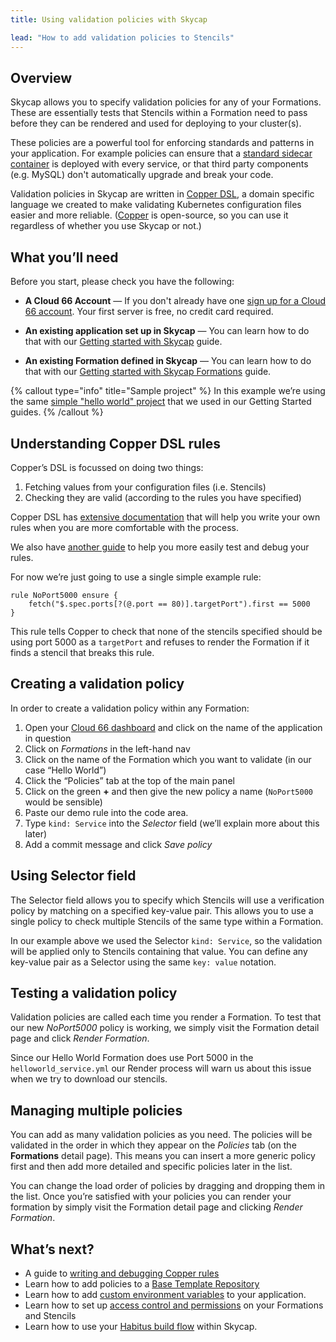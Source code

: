 ```yaml
---
title: Using validation policies with Skycap

lead: "How to add validation policies to Stencils"
---
```


## Overview 

Skycap allows you to specify validation policies for any of your Formations. These are essentially tests that Stencils within a Formation need to pass before they can be rendered and used for deploying to your cluster(s).

These policies are a powerful tool for enforcing standards and patterns in your application. For example policies can ensure that a [standard sidecar container](/docs/skycap/adding-and-enforcing-sidecar-containers) is deployed with every service, or that third party components (e.g. MySQL) don't automatically upgrade and break your code.

Validation policies in Skycap are written in [Copper DSL](https://copper.sh/docs/getting-started/), a domain specific language we created to make validating Kubernetes configuration files easier and more reliable. ([Copper](https://copper.sh/) is open-source, so you can use it regardless of whether you use Skycap or not.)

## What you’ll need

Before you start, please check you have the following:

* **A Cloud 66 Account** &mdash; If you don't already have one [sign up for a Cloud 66 account](https://app.cloud66.com/users/sign_up). Your first server is free, no credit card required.

* **An existing application set up in Skycap** &mdash; You can learn how to do that with our [Getting started with Skycap](/docs/skycap/getting-started) guide.

* **An existing Formation defined in Skycap** &mdash; You can learn how to do that with our [Getting started with Skycap Formations](/docs/skycap/using-formations) guide.

{% callout type="info" title="Sample project" %}
 In this example we’re using the same [simple "hello world" project](https://github.com/cloud66-samples/helloworld.git) that we used in our Getting Started guides. 
{% /callout %}

## Understanding Copper DSL rules

Copper’s DSL is focussed on doing two things:

1. Fetching values from your configuration files (i.e. Stencils)
2. Checking they are valid (according to the rules you have specified)

Copper DSL has [extensive documentation](https://copper.sh/docs/copper-dsl/) that will help you write your own rules when you are more comfortable with the process. 

We also have [another guide](/docs/skycap/writing-and-debugging-copper-rules) to help you more easily test and debug your rules.

For now we’re just going to use a single simple example rule:

```shell
rule NoPort5000 ensure {
    fetch("$.spec.ports[?(@.port == 80)].targetPort").first == 5000
}
```
This rule tells Copper to check that none of the stencils specified should be using port 5000 as a `targetPort` and refuses to render the Formation if it finds a stencil that breaks this rule.

## Creating a validation policy 

In order to create a validation policy within any Formation:

1. Open your [Cloud 66 dashboard](https://app.cloud66.com/dashboard) and click on the name of the application in question
2. Click on *Formations* in the left-hand nav
3. Click on the name of the Formation which you want to validate (in our case “Hello World”)
4. Click the “Policies” tab at the top of the main panel
5. Click on the green **+** and then give the new policy a name (`NoPort5000` would be sensible) 
6. Paste our demo rule into the code area.
7. Type `kind: Service` into the *Selector* field (we’ll explain more about this later)
8. Add a commit message and click *Save policy*

## Using Selector field

The Selector field allows you to specify which Stencils will use a verification policy by matching on a specified key-value pair. This allows you to use a single policy to check multiple Stencils of the same type within a Formation.

In our example above we used the Selector `kind: Service`, so the validation will be applied only to Stencils containing that value. You can define any key-value pair as a Selector using the same `key: value` notation. 

## Testing a validation policy

Validation policies are called each time you render a Formation. To test that our new *NoPort5000* policy is working, we simply visit the Formation detail page and click *Render Formation*.

Since our Hello World Formation does use Port 5000 in the `helloworld_service.yml` our Render process will warn us about this issue when we try to download our stencils.

## Managing multiple policies

You can add as many validation policies as you need. The policies will be validated in the order in which they appear on the *Policies* tab (on the **Formations** detail page). This means you can insert a more generic policy first and then add more detailed and specific policies later in the list. 

You can change the load order of policies by dragging and dropping them in the list. Once you’re satisfied with your policies you can render your formation by simply visit the Formation detail page and clicking *Render Formation*.

## What’s next?

* A guide to [writing and debugging Copper rules](/docs/skycap/writing-and-debugging-copper-rules)
* Learn how to add policies to a [Base Template Repository](/docs/skycap/adding-policies-to-btrs)
* Learn how to add [custom environment variables](/docs/skycap/setting-environment-variables) to your application.
* Learn how to set up [access control and permissions](/docs/skycap/setting-up-access-control) on your Formations and Stencils
* Learn how to use your [Habitus build flow](/docs/skycap/using-habitus-with-skycap) within Skycap.


